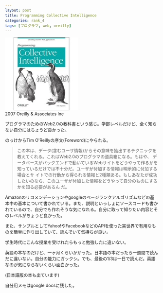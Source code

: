 ```yaml
---
layout: post
title: Programming Collective Intelligence
categories: rank_4
tags: [プログラマ, web, oreilly]
---
```



<div class="book"><div class="book_image"><a href="http://www.amazon.co.jp/dp/0596529325/"><img src="/images/35.jpg"></a></div><div class="book_info">2007 Oreilly & Associates Inc</div><div class="clear"></div></div>

プログラマのためのWeb2.0の教科書という感じ。学部レベルだけど、全く知らない自分にはちょうど良かった。

のっけからTim O'Reillyの序文(Foreword)にやられる。

> この本は、データ(含むユーザ情報)からその意味を抽出するテクニックを教えてくれる。これはWeb2.0のプログラマの道具箱になる。もはや、 データベースがバックエンドで動いているWebサイトをどうやって作るかを知っているだけでは不十分だ。ユーザが付加する情報は明示的に付加する場合とサ イトでの行動から得られる情報と2種類ある。もしあなたが成功したいのなら、このユーザが付加した情報をどうやって自分のものにするかを知る必要があるん だ。

Amazonのリコメンデーションやgoogleのページランクアルゴリズムなどの基本中の基本について書かれている。また、説明といっしょにソースコードも書かれているので、自分でも作れそうな気になれる。自分に取って知りたい内容とそのレベルがちょうど良かった。

また、サンプルとしてYahoo!やFacebookなどのAPIを使った実世界で有用なものを簡単に作り出していて、読んでいて気持ちが良い。

学生時代にこんな授業を受けれたらもっと勉強したに違いない。

英語の本なのだけど、一ヶ月くらいかかった。日本語の本だったら一週間で読んだに違いない。自分の能力にガックシ。でも、最後の1/3は一日で読んだ。英語なのが気にならないくらい面白かった。

(日本語版の本も出ています)

自分用メモはgoogle docsに残した。
